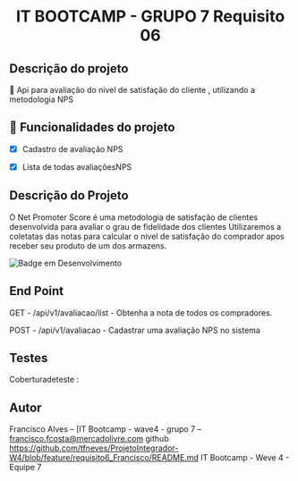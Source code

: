 <h1 align="center"> IT BOOTCAMP - GRUPO 7 Requisito 06 </h1>


## Descrição do projeto
<p align="left">🚀 Api para avaliação do nivel de satisfação do cliente  , utilizando a metodologia NPS</p>



## :hammer: Funcionalidades do projeto

- [x] Cadastro de avaliação NPS
- [x] Lista de todas avaliaçõesNPS


## Descrição do Projeto

O Net Promoter Score é uma metodologia de satisfação de clientes desenvolvida para avaliar o grau de fidelidade dos clientes
Utilizaremos a coletatas das notas para calcular o nivel de satisfação do comprador apos receber seu produto de um dos armazens.

![Badge em Desenvolvimento](http://img.shields.io/static/v1?label=STATUS&message=CONCLUIDO&color=GREEN&style=for-the-badge)

## End Point

GET -   /api/v1/avaliacao/list - Obtenha a nota de todos os compradores.

POST - /api/v1/avaliacao - Cadastrar uma avaliação NPS no sistema

## Testes
Coberturadeteste :

## Autor
Francisco Alves  – [IT Bootcamp - wave4 - grupo 7 – francisco.fcosta@mercadolivre.com
github https://github.com/tfneves/ProjetoIntegrador-W4/blob/feature/requisito6_Francisco/README.md
IT Bootcamp - Weve 4 - Equipe 7


